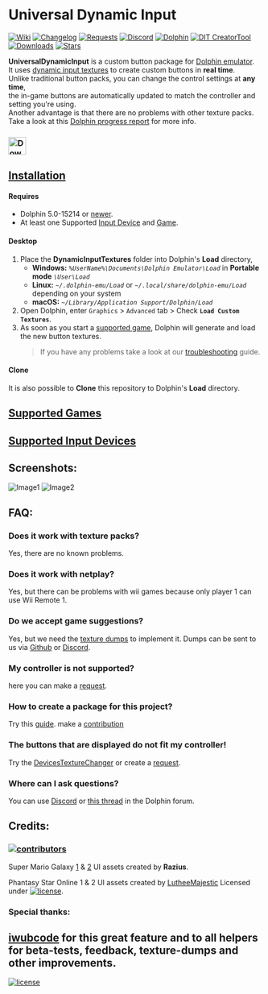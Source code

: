 # Universal Dynamic Input
[![Wiki](https://img.shields.io/badge/Wiki-grey)](https://github.com/Venomalia/UniversalDynamicInput/wiki) [![Changelog](https://img.shields.io/badge/Changelog-grey)](https://github.com/Venomalia/UniversalDynamicInput/blob/main/Changelog.md) [![Requests](https://img.shields.io/badge/Requests-3a3)](https://github.com/Venomalia/UniversalDynamicInput/issues/new/choose) [![Discord](https://img.shields.io/badge/Discord-blue?logo=Discord&logoColor=fff)](https://discord.gg/vEQYMPxgSR) [![Dolphin](https://img.shields.io/badge/Dolphin-Forum-88e)](https://forums.dolphin-emu.org/Thread-universal-dynamic-input-texture-pack) [![DIT CreatorTool](https://img.shields.io/badge/Dolphin-DIT_Creator_Tool-999)](https://github.com/Venomalia/DolphinDynamicInputTextureCreator/releases) [![Downloads](https://img.shields.io/github/downloads/Venomalia/UniversalDynamicInput/total?color=907&label=Downloads)](https://github.com/Venomalia/UniversalDynamicInput/releases) [![Stars](https://img.shields.io/github/stars/Venomalia/UniversalDynamicInput?color=990&label=Stars)](https://github.com/Venomalia/UniversalDynamicInput/stargazers)

**UniversalDynamicInput** is a custom button package for [Dolphin emulator](https://dolphin-emu.org/).  
It uses [dynamic input textures](https://forums.dolphin-emu.org/Thread-introducing-dynamic-input-textures-a-new-feature-for-controller-icons) to create custom buttons in **real time**.  
Unlike traditional button packs, you can change the control settings at **any time**,  
the in-game buttons are automatically updated to match the controller and setting you're using.  
Another advantage is that there are no problems with other texture packs.  
Take a look at this [Dolphin progress report](https://dolphin-emu.org/blog/2020/12/10/dolphin-progress-report-october-2020/#50-12801-dynamic-input-textures-by-iwubcode) for more info.
   
 
### [<img src="https://img.shields.io/github/v/release/Venomalia/UniversalDynamicInput?label=Download&style=for-the-badge" alt="Download" height="35"/>](https://github.com/Venomalia/UniversalDynamicInput/releases)

## [Installation](https://github.com/Venomalia/UniversalDynamicInput/wiki/Installation)

#### Requires
- Dolphin 5.0-15214 or [newer](https://dolphin-emu.org/download/).
- At least one Supported [Input Device](https://github.com/Venomalia/UniversalDynamicInput/wiki/Supported-Input-Devices) and [Game](https://github.com/Venomalia/UniversalDynamicInput/wiki/Supported-games).

#### Desktop
1. Place the **DynamicInputTextures** folder into Dolphin's **Load** directory,
   - **Windows:** _`%UserName%\Documents\Dolphin Emulator\Load`_ in **Portable mode** _`\User\Load`_
   - **Linux:** _`~/.dolphin-emu/Load`_ or _`~/.local/share/dolphin-emu/Load`_ depending on your system
   - **macOS:** _`~/Library/Application Support/Dolphin/Load`_
1. Open Dolphin, enter `Graphics` > `Advanced` tab > Check **`Load Custom Textures`**.
1. As soon as you start a [supported game](../wiki/Supported-Games), Dolphin will generate and load the new button textures.  
    > If you have any problems take a look at our [troubleshooting](../wiki/Problem-solving#troubleshooting) guide.

#### Clone
It is also possible to **Clone** this repository to Dolphin's **Load** directory.

## [Supported Games](https://github.com/Venomalia/UniversalDynamicInput/wiki/Supported-games)

## [Supported Input Devices](https://github.com/Venomalia/UniversalDynamicInput/wiki/Supported-Input-Devices)

##  Screenshots:
![Image1](https://i.imgur.com/WIxE3IZ.jpg "Image1")
![Image2](https://i.imgur.com/3pcxh5P.jpg "Image2")

## FAQ:
### Does it work with texture packs?
Yes, there are no known problems.

### Does it work with netplay?
Yes, but there can be problems with wii games because only player 1 can use Wii Remote 1.

### Do we accept game suggestions?
Yes, but we need the [texture dumps](https://github.com/Venomalia/UniversalDynamicInput/wiki/Dumping-Textures) to implement it. Dumps can be sent to us via [Github](https://github.com/Venomalia/UniversalDynamicInput/issues/new/choose) or [Discord](https://discord.gg/vEQYMPxgSR).

### My controller is not supported?
here you can make a [request](https://github.com/Venomalia/UniversalDynamicInput/issues/new/choose).

### How to create a package for this project?
Try this [guide](https://github.com/Venomalia/UniversalDynamicInput/wiki/Create-a-Package). make a [contribution](https://github.com/Venomalia/UniversalDynamicInput/wiki/Contributing)

### The buttons that are displayed do not fit my controller!
Try the [DevicesTextureChanger](https://github.com/Venomalia/UniversalDynamicInput/wiki/Supported-Inputs-Devices#devicestexturechanger) or create a [request](https://github.com/Venomalia/UniversalDynamicInput/issues/new/choose).

### Where can I ask questions?
You can use [Discord](https://discord.gg/vEQYMPxgSR) or [this thread](https://forums.dolphin-emu.org/Thread-universal-dynamic-input-texture-pack) in the Dolphin forum.

## Credits:
### [![contributors](https://img.shields.io/github/contributors/Venomalia/UniversalDynamicInput?style=for-the-badge)](https://github.com/Venomalia/UniversalDynamicInput/graphs/contributors)

Super Mario Galaxy [1](https://forums.dolphin-emu.org/Thread-super-mario-galaxy-1-hd-texture-mod) & [2](https://forums.dolphin-emu.org/Thread-super-mario-galaxy-2-hd-texture-mod) UI assets created by **Razius**.

Phantasy Star Online 1 & 2 UI assets created by [LutheeMajestic](https://forums.dolphin-emu.org/Thread-phantasy-star-online-episode-i-ii-hd-ui-project) Licensed under [![license](https://img.shields.io/badge/CC%20BY--SA%204.0-lightgrey)](https://creativecommons.org/licenses/by-sa/4.0/deed.de).

### Special thanks:
[iwubcode](https://github.com/iwubcode) for this great feature and to all helpers for beta-tests, feedback, texture-dumps and other improvements.
---
[![license](https://img.shields.io/github/license/Venomalia/UniversalDynamicInput?label=License)](https://github.com/Venomalia/UniversalDynamicInput/blob/main/LICENSE)